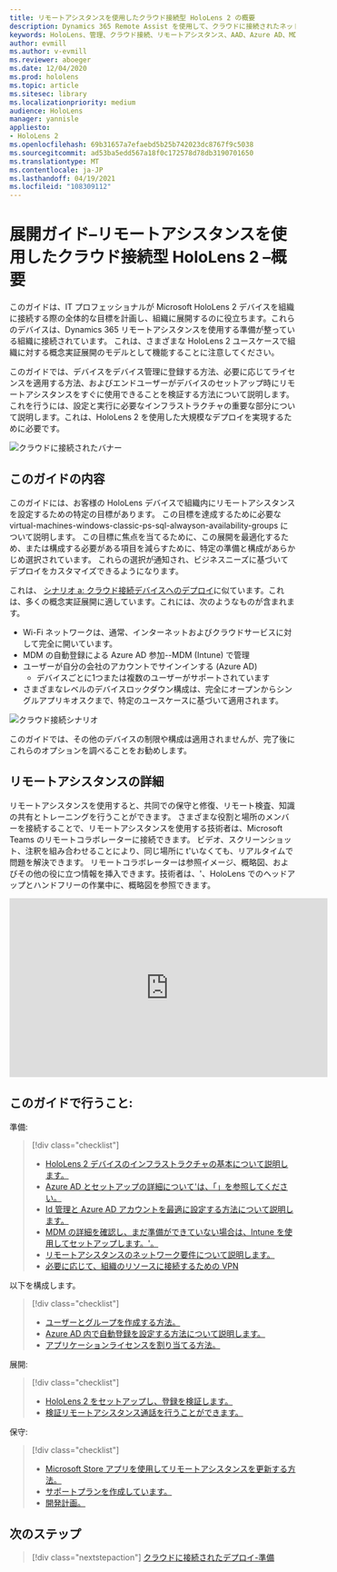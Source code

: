 ```yaml
---
title: リモートアシスタンスを使用したクラウド接続型 HoloLens 2 の概要
description: Dynamics 365 Remote Assist を使用して、クラウドに接続されたネットワーク上に HoloLens 2 デバイスを登録する方法について説明します。
keywords: HoloLens、管理、クラウド接続、リモートアシスタンス、AAD、Azure AD、MDM、モバイルデバイス管理
author: evmill
ms.author: v-evmill
ms.reviewer: aboeger
ms.date: 12/04/2020
ms.prod: hololens
ms.topic: article
ms.sitesec: library
ms.localizationpriority: medium
audience: HoloLens
manager: yannisle
appliesto:
- HoloLens 2
ms.openlocfilehash: 69b31657a7efaebd5b25b742023dc8767f9c5038
ms.sourcegitcommit: ad53ba5edd567a18f0c172578d78db3190701650
ms.translationtype: MT
ms.contentlocale: ja-JP
ms.lasthandoff: 04/19/2021
ms.locfileid: "108309112"
---
```

# <a name="deployment-guide--cloud-connected-hololens-2-with-remote-assist--overview"></a>展開ガイド–リモートアシスタンスを使用したクラウド接続型 HoloLens 2 –概要

このガイドは、IT プロフェッショナルが Microsoft HoloLens 2 デバイスを組織に接続する際の全体的な目標を計画し、組織に展開するのに役立ちます。これらのデバイスは、Dynamics 365 リモートアシスタンスを使用する準備が整っている組織に接続されています。 これは、さまざまな HoloLens 2 ユースケースで組織に対する概念実証展開のモデルとして機能することに注意してください。

このガイドでは、デバイスをデバイス管理に登録する方法、必要に応じてライセンスを適用する方法、およびエンドユーザーがデバイスのセットアップ時にリモートアシスタンスをすぐに使用できることを検証する方法について説明します。 これを行うには、設定と実行に必要なインフラストラクチャの重要な部分について説明します。これは、HoloLens 2 を使用した大規模なデプロイを実現するために必要です。

![クラウドに接続されたバナー](./images/cloud-connected-hololens-large.png)

## <a name="in-this-guide"></a>このガイドの内容

このガイドには、お客様の HoloLens デバイスで組織内にリモートアシスタンスを設定するための特定の目標があります。 この目標を達成するために必要な virtual-machines-windows-classic-ps-sql-alwayson-availability-groups について説明します。 この目標に焦点を当てるために、この展開を最適化するため、または構成する必要がある項目を減らすために、特定の準備と構成があらかじめ選択されています。 これらの選択が通知され、ビジネスニーズに基づいてデプロイをカスタマイズできるようになります。

これは、 [シナリオ a: クラウド接続デバイスへのデプロイ](https://docs.microsoft.com/hololens/common-scenarios#scenario-a)に似ています。これは、多くの概念実証展開に適しています。これには、次のようなものが含まれます。

- Wi-Fi ネットワークは、通常、インターネットおよびクラウドサービスに対して完全に開いています。
- MDM の自動登録による Azure AD 参加--MDM (Intune) で管理
- ユーザーが自分の会社のアカウントでサインインする (Azure AD)
  - デバイスごとに1つまたは複数のユーザーがサポートされています
- さまざまなレベルのデバイスロックダウン構成は、完全にオープンからシングルアプリキオスクまで、特定のユースケースに基づいて適用されます。

![クラウド接続シナリオ](./images/cloud-connected-guide-diagram.png)

このガイドでは、その他のデバイスの制限や構成は適用されませんが、完了後にこれらのオプションを調べることをお勧めします。

## <a name="learn-about-remote-assist"></a>リモートアシスタンスの詳細

リモートアシスタンスを使用すると、共同での保守と修復、リモート検査、知識の共有とトレーニングを行うことができます。 さまざまな役割と場所のメンバーを接続することで、リモートアシスタンスを使用する技術者は、Microsoft Teams のリモートコラボレーターに接続できます。 ビデオ、スクリーンショット、注釈を組み合わせることにより、同じ場所に t&#39;いなくても、リアルタイムで問題を解決できます。 リモートコラボレーターは参照イメージ、概略図、およびその他の役に立つ情報を挿入できます。技術者は、&#39;、HoloLens でのヘッドアップとハンドフリーの作業中に、概略図を参照できます。

<iframe width="560" height="315" src="https://www.youtube.com/embed/d3YT8j0yYl0" frameborder="0" allow="accelerometer; autoplay; clipboard-write; encrypted-media; gyroscope; picture-in-picture" allowfullscreen></iframe>

## <a name="in-this-guide-you-will"></a>このガイドで行うこと:

準備:

> [!div class="checklist"]
> - [HoloLens 2 デバイスのインフラストラクチャの基本について説明します。](hololens2-cloud-connected-prepare.md#infrastructure-essentials)
> - [Azure AD とセットアップの詳細について&#39;は、「」を参照してください。](hololens2-cloud-connected-prepare.md#azure-active-directory)
> - [Id 管理と Azure AD アカウントを最適に設定する方法について説明します。](hololens2-cloud-connected-prepare.md#identity-management)
> - [MDM の詳細を確認し、まだ準備ができていない場合は、Intune を使用してセットアップします。&#39;。](hololens2-cloud-connected-prepare.md#mobile-device-management)
> - [リモートアシスタンスのネットワーク要件について説明します。](hololens2-cloud-connected-prepare.md#network)
> - [必要に応じて、組織のリソースに接続するための VPN](/hololens2-cloud-connected-prepare.md#optional-connect-your-hololens-to-vpn)

以下を構成します。

> [!div class="checklist"]
> - [ユーザーとグループを作成する方法。](hololens2-cloud-connected-configure.md#azure-users-and-groups)
> - [Azure AD 内で自動登録を設定する方法について説明します。](hololens2-cloud-connected-configure.md#auto-enrollment-on-hololens-2)
> - [アプリケーションライセンスを割り当てる方法。](hololens2-cloud-connected-configure.md#application-licenses)

展開: 

> [!div class="checklist"]
> - [HoloLens 2 をセットアップし、登録を検証します。](hololens2-cloud-connected-deploy.md#enrollment-validation)
> - [検証リモートアシスタンス通話を行うことができます。](hololens2-cloud-connected-deploy.md#remote-assist-call-validation)

保守:

> [!div class="checklist"]
> - [Microsoft Store アプリを使用してリモートアシスタンスを更新する方法。](hololens2-cloud-connected-maintain.md#updates)
> - [サポートプランを作成しています。](hololens2-cloud-connected-maintain.md#support-plan)
> - [開発計画。](hololens2-cloud-connected-maintain.md#development-plan)

## <a name="next-step"></a>次のステップ

> [!div class="nextstepaction"]
> [クラウドに接続されたデプロイ-準備](hololens2-cloud-connected-prepare.md)

